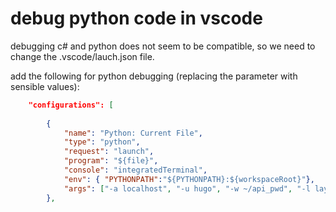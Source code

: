# debug python code in vscode

debugging c# and python does not seem to be compatible, so we need to change the .vscode/lauch.json file.

add the following for python debugging (replacing the parameter with sensible values):

```json
    "configurations": [
        
        {
            "name": "Python: Current File",
            "type": "python",
            "request": "launch",
            "program": "${file}",
            "console": "integratedTerminal",
            "env": { "PYTHONPATH":"${PYTHONPATH}:${workspaceRoot}"},
            "args": ["-a localhost", "-u hugo", "-w ~/api_pwd", "-l layer1", "-c/home/tim/tmp/mgm1.cfg.anon"]
        },
```